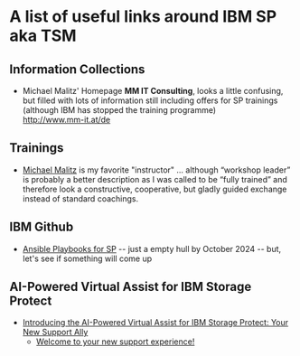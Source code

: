 # A list of useful links around IBM SP aka TSM

## Information Collections
- Michael Malitz' Homepage **MM IT Consulting**, looks a little confusing, but filled with lots of information still including offers for SP trainings (although IBM has stopped the training programme)<br>
  http://www.mm-it.at/de<br>

## Trainings
- [Michael Malitz](https://www.mm-it.at/de/portfolio_courses.html) is my favorite "instructor" ... although “workshop leader” is probably a better description as I was called to be “fully trained” and therefore look a constructive, cooperative, but gladly guided exchange instead of standard coachings.

## IBM Github
- [Ansible Playbooks for SP](https://github.com/IBM/ansible-storage-protect) -- just a empty hull by October 2024 -- but, let's see if something will come up

## AI-Powered Virtual Assist for IBM Storage Protect
- [Introducing the AI-Powered Virtual Assist for IBM Storage Protect: Your New Support Ally](https://www.ibm.com/support/pages/node/7244359?myns=swgother&mynp=OCSSEGHY&mync=E&cm_sp=swgother-_-OCSSEGHY-_-E)
  - [Welcome to your new support experience!](https://www.ibm.com/mysupport/s/topic/0TO50000000IQWvGAO/storage-protect?productId=01t50000004uZGeAAM&language=en_US#product-resources)
